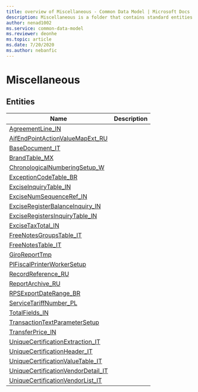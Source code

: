 ```yaml
---
title: overview of Miscellaneous - Common Data Model | Microsoft Docs
description: Miscellaneous is a folder that contains standard entities related to the Common Data Model.
author: nenad1002
ms.service: common-data-model
ms.reviewer: deonhe
ms.topic: article
ms.date: 7/20/2020
ms.author: nebanfic
---
```


# Miscellaneous


## Entities

|Name|Description|
|---|---|
|[AgreementLine_IN](AgreementLine_IN.md)||
|[AifEndPointActionValueMapExt_RU](AifEndPointActionValueMapExt_RU.md)||
|[BaseDocument_IT](BaseDocument_IT.md)||
|[BrandTable_MX](BrandTable_MX.md)||
|[ChronologicalNumberingSetup_W](ChronologicalNumberingSetup_W.md)||
|[ExceptionCodeTable_BR](ExceptionCodeTable_BR.md)||
|[ExciseInquiryTable_IN](ExciseInquiryTable_IN.md)||
|[ExciseNumSequenceRef_IN](ExciseNumSequenceRef_IN.md)||
|[ExciseRegisterBalanceInquiry_IN](ExciseRegisterBalanceInquiry_IN.md)||
|[ExciseRegistersInquiryTable_IN](ExciseRegistersInquiryTable_IN.md)||
|[ExciseTaxTotal_IN](ExciseTaxTotal_IN.md)||
|[FreeNotesGroupsTable_IT](FreeNotesGroupsTable_IT.md)||
|[FreeNotesTable_IT](FreeNotesTable_IT.md)||
|[GiroReportTmp](GiroReportTmp.md)||
|[PlFiscalPrinterWorkerSetup](PlFiscalPrinterWorkerSetup.md)||
|[RecordReference_RU](RecordReference_RU.md)||
|[ReportArchive_RU](ReportArchive_RU.md)||
|[RPSExportDateRange_BR](RPSExportDateRange_BR.md)||
|[ServiceTariffNumber_PL](ServiceTariffNumber_PL.md)||
|[TotalFields_IN](TotalFields_IN.md)||
|[TransactionTextParameterSetup](TransactionTextParameterSetup.md)||
|[TransferPrice_IN](TransferPrice_IN.md)||
|[UniqueCertificationExtraction_IT](UniqueCertificationExtraction_IT.md)||
|[UniqueCertificationHeader_IT](UniqueCertificationHeader_IT.md)||
|[UniqueCertificationValueTable_IT](UniqueCertificationValueTable_IT.md)||
|[UniqueCertificationVendorDetail_IT](UniqueCertificationVendorDetail_IT.md)||
|[UniqueCertificationVendorList_IT](UniqueCertificationVendorList_IT.md)||
